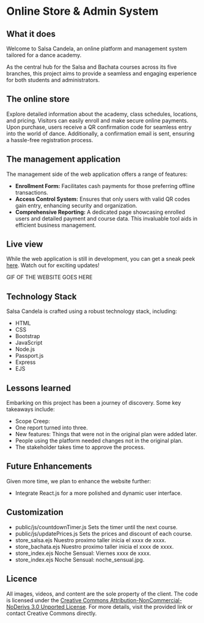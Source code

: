 # Online Store & Admin System

## What it does

Welcome to Salsa Candela, an online platform and management system tailored for a dance academy.

As the central hub for the Salsa and Bachata courses across its five branches, this project aims to provide a seamless and engaging experience for both students and administrators.

## The online store

Explore detailed information about the academy, class schedules, locations, and pricing. Visitors can easily enroll and make secure online payments. Upon purchase, users receive a QR confirmation code for seamless entry into the world of dance. Additionally, a confirmation email is sent, ensuring a hassle-free registration process.

## The management application

The management side of the web application offers a range of features:

- **Enrollment Form:** Facilitates cash payments for those preferring offline transactions.
- **Access Control System:** Ensures that only users with valid QR codes gain entry, enhancing security and organization.
- **Comprehensive Reporting:** A dedicated page showcasing enrolled users and detailed payment and course data. This invaluable tool aids in efficient business management.

## Live view

While the web application is still in development, you can get a sneak peek [here](https://salsa-candela.cyclic.app/). Watch out for exciting updates!

GIF OF THE WEBSITE GOES HERE

## Technology Stack

Salsa Candela is crafted using a robust technology stack, including:

- HTML
- CSS
- Bootstrap
- JavaScript
- Node.js
- Passport.js
- Express
- EJS

## Lessons learned

Embarking on this project has been a journey of discovery. Some key takeaways include:

- Scope Creep:
- One report turned into three.
- New features: Things that were not in the original plan were added later.
- People using the platform needed changes not in the original plan.
- The stakeholder takes time to approve the process.

## Future Enhancements

Given more time, we plan to enhance the website further:

- Integrate React.js for a more polished and dynamic user interface.

## Customization

- public/js/countdownTimer.js Sets the timer until the next course.
- public/js/updatePrices.js Sets the prices and discount of each course.
- store_salsa.ejs Nuestro proximo taller inicia el xxxx de xxxx.
- store_bachata.ejs Nuestro proximo taller inicia el xxxx de xxxx.
- store_index.ejs Noche Sensual: Viernes xxxx de xxxx.
- store_index.ejs Noche Sensual: noche_sensual.jpg.

## Licence

All images, videos, and content are the sole property of the client. The code is licensed under the [Creative Commons Attribution-NonCommercial-NoDerivs 3.0 Unported License](http://creativecommons.org/licenses/by-nc-nd/3.0/). For more details, visit the provided link or contact Creative Commons directly.
